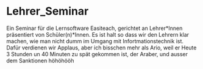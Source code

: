 # Lehrer_Seminar
Ein Seminar für die Lernsoftware Easiteach, gerichtet an Lehrer*Innen präsentiert von Schüler(n)*Innen.
Es ist halt so dass  wir den Lehrern klar machen, wie man nicht dumm im Umgang mit Infortmationstechnik ist.
Dafür verdienen wir Applaus, aber ich bisschen mehr als Ario, weil er Heute 3 Stunden un 40 Minuten zu spät gekommen ist, der Araber, und ausser dem Sanktionen höhöhööh
